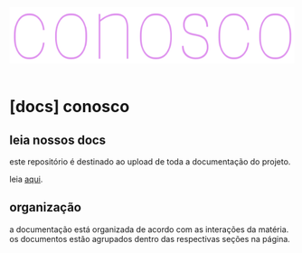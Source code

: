 <br>
<div align="center">
	<img width="550" height="100" src="media/logo.png" alt="logo">
	<br>
	<br>
</div>

# [docs] conosco

## leia nossos docs

este repositório é destinado ao upload de toda a documentação do projeto. 

leia [aqui](https://conosco.github.io/docs).

## organização

a documentação está organizada de acordo com as interações da matéria. os documentos estão agrupados dentro das respectivas seções na página.


